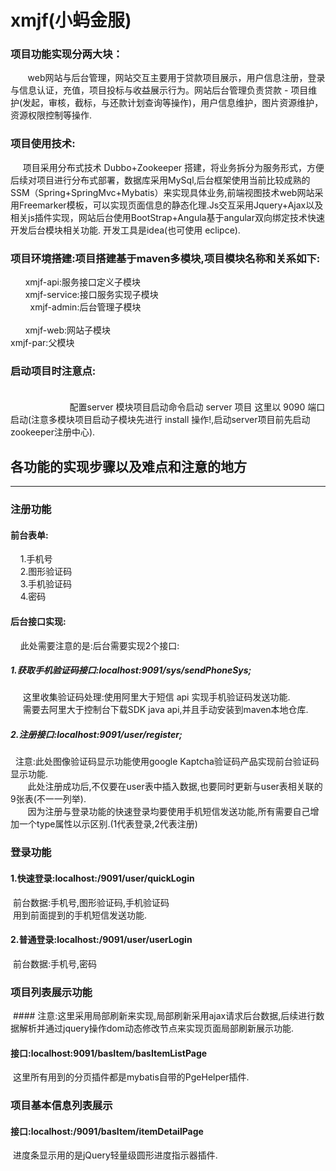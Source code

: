 xmjf(小蚂金服)
================================

### 项目功能实现分两大块：<br />  
        web网站与后台管理，网站交互主要用于贷款项目展示，用户信息注册，登录与信息认证，充值，项目投标与收益展示行为。网站后台管理负责贷款 - 项目维护(发起，审核，截标，与还款计划查询等操作)，用户信息维护，图片资源维护，资源权限控制等操作.

### 项目使用技术:<br />  
      项目采用分布式技术 Dubbo+Zookeeper 搭建，将业务拆分为服务形式，方便后续对项目进行分布式部署，数据库采用MySql,后台框架使用当前比较成熟的SSM（Spring+SpringMvc+Mybatis）来实现具体业务,前端视图技术web网站采用Freemarker模板，可以实现页面信息的静态化理.Js交互采用Jquery+Ajax以及相关js插件实现，网站后台使用BootStrap+Angula基于angular双向绑定技术快速开发后台模块相关功能. 开发工具是idea(也可使用 eclipce).

### 项目环境搭建:项目搭建基于maven多模块,项目模块名称和关系如下:

       xmjf-api:服务接口定义子模块<br />
       xmjf-service:接口服务实现子模块<br />  
       xmjf-admin:后台管理子模块<br />  
       xmjf-web:网站子模块<br/>
       xmjf-par:父模块 
                        
### 启动项目时注意点:<br />  
                         配置server 模块项目启动命令启动 server 项目 这里以 9090 端口启动(注意多模块项目启动子模块先进行 install 操作!,启动server项目前先启动zookeeper注册中心).
## 各功能的实现步骤以及难点和注意的地方
----------------------------------------------------------
### 注册功能

  #### 前台表单:<br />
     1.手机号<br />
     2.图形验证码<br/>
     3.手机验证码<br/>
     4.密码<br/>
  #### 后台接口实现:<br />
     此处需要注意的是:后台需要实现2个接口:<br/>
##### 1.获取手机验证码接口:localhost:9091/sys/sendPhoneSys;
      这里收集验证码处理:使用阿里大于短信 api 实现手机验证码发送功能.<br />
      需要去阿里大于控制台下载SDK java api,并且手动安装到maven本地仓库.
##### 2.注册接口:localhost:9091/user/register;
   注意:此处图像验证码显示功能使用google Kaptcha验证码产品实现前台验证码显示功能.<br />
        此处注册成功后,不仅要在user表中插入数据,也要同时更新与user表相关联的9张表(不一一列举).<br />
        因为注册与登录功能的快速登录均要使用手机短信发送功能,所有需要自己增加一个type属性以示区别.(1代表登录,2代表注册)
        
### 登录功能
  #### 1.快速登录:localhost:/9091/user/quickLogin
  前台数据:手机号,图形验证码,手机验证码<br />
  用到前面提到的手机短信发送功能.
#### 2.普通登录:localhost:/9091/user/userLogin
  前台数据:手机号,密码
  
### 项目列表展示功能
  #### 注意:这里采用局部刷新来实现,局部刷新采用ajax请求后台数据,后续进行数据解析并通过jquery操作dom动态修改节点来实现页面局部刷新展示功能.
  #### 接口:localhost:9091/basItem/basItemListPage<br/>
  这里所有用到的分页插件都是mybatis自带的PgeHelper插件.
 
### 项目基本信息列表展示
  #### 接口:localhost:/9091/basItem/itemDetailPage
  进度条显示用的是jQuery轻量级圆形进度指示器插件.

   

